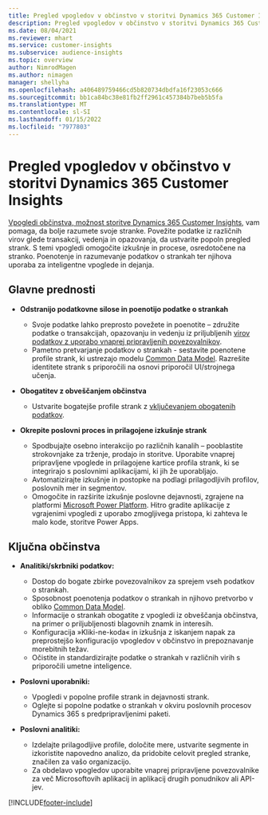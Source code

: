 ```yaml
---
title: Pregled vpogledov v občinstvo v storitvi Dynamics 365 Customer Insights
description: Pregled vpogledov v občinstvo v storitvi Dynamics 365 Customer Insights
ms.date: 08/04/2021
ms.reviewer: mhart
ms.service: customer-insights
ms.subservice: audience-insights
ms.topic: overview
author: NimrodMagen
ms.author: nimagen
manager: shellyha
ms.openlocfilehash: a406489759466cd5b820734dbdfa16f23053c666
ms.sourcegitcommit: bb1ca84bc38e81fb2ff2961c457384b7beb5b5fa
ms.translationtype: MT
ms.contentlocale: sl-SI
ms.lasthandoff: 01/15/2022
ms.locfileid: "7977803"
---
```

# <a name="audience-insights-for-dynamics-365-customer-insights-overview"></a>Pregled vpogledov v občinstvo v storitvi Dynamics 365 Customer Insights

[Vpogledi občinstva, možnost storitve Dynamics 365 Customer Insights](https://dynamics.microsoft.com/ai/customer-insights/audience-insights-capability/), vam pomaga, da bolje razumete svoje stranke. Povežite podatke iz različnih virov glede transakcij, vedenja in opazovanja, da ustvarite popoln pregled strank. S temi vpogledi omogočite izkušnje in procese, osredotočene na stranko. Poenotenje in razumevanje podatkov o strankah ter njihova uporaba za inteligentne vpoglede in dejanja.

## <a name="main-benefits"></a>Glavne prednosti 

- **Odstranijo podatkovne silose in poenotijo podatke o strankah**

  - Svoje podatke lahko preprosto povežete in poenotite – združite podatke o transakcijah, opazovanju in vedenju iz priljubljenih [virov podatkov z uporabo vnaprej pripravljenih povezovalnikov](data-sources.md).
  - Pametno pretvarjanje podatkov o strankah - sestavite poenotene profile strank, ki ustrezajo modelu [Common Data Model](/common-data-model/). Razrešite identitete strank s priporočili na osnovi priporočil UI/strojnega učenja.

- **Obogatitev z obveščanjem občinstva**

  - Ustvarite bogatejše profile strank z [vključevanjem obogatenih podatkov](enrichment-hub.md).  

- **Okrepite poslovni proces in prilagojene izkušnje strank**

  - Spodbujajte osebno interakcijo po različnih kanalih – pooblastite strokovnjake za trženje, prodajo in storitve. Uporabite vnaprej pripravljene vpoglede in prilagojene kartice profila strank, ki se integrirajo s poslovnimi aplikacijami, ki jih že uporabljajo.
  - Avtomatizirajte izkušnje in postopke na podlagi prilagodljivih profilov, poslovnih mer in segmentov.
  - Omogočite in razširite izkušnje poslovne dejavnosti, zgrajene na platformi [Microsoft Power Platform](https://powerplatform.microsoft.com/). Hitro gradite aplikacije z vgrajenimi vpogledi z uporabo zmogljivega pristopa, ki zahteva le malo kode, storitve Power Apps.  

## <a name="key-audiences"></a>Ključna občinstva

- **Analitiki/skrbniki podatkov:**

  - Dostop do bogate zbirke povezovalnikov za sprejem vseh podatkov o strankah.
  - Sposobnost poenotenja podatkov o strankah in njihovo pretvorbo v obliko [Common Data Model](/common-data-model/).
  - Informacije o strankah obogatite z vpogledi iz obveščanja občinstva, na primer o priljubljenosti blagovnih znamk in interesih.
  - Konfiguracija »Kliki-ne-koda« in izkušnja z iskanjem napak za preprostejšo konfiguracijo vpogledov v občinstvo in prepoznavanje morebitnih težav.
  - Očistite in standardizirajte podatke o strankah v različnih virih s priporočili umetne inteligence.  

- **Poslovni uporabniki:**

  - Vpogledi v popolne profile strank in dejavnosti strank.
  - Oglejte si popolne podatke o strankah v okviru poslovnih procesov Dynamics 365 s predpripravljenimi paketi.

- **Poslovni analitiki:**

  - Izdelajte prilagodljive profile, določite mere, ustvarite segmente in izkoristite napovedno analizo, da pridobite celovit pregled stranke, značilen za vašo organizacijo.  
  - Za obdelavo vpogledov uporabite vnaprej pripravljene povezovalnike za več Microsoftovih aplikacij in aplikacij drugih ponudnikov ali API-jev.

[!INCLUDE[footer-include](../includes/footer-banner.md)]
